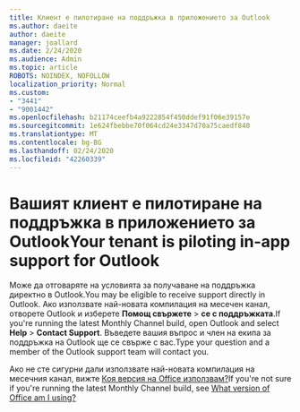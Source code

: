 ```yaml
---
title: Клиент е пилотиране на поддръжка в приложението за Outlook
ms.author: daeite
author: daeite
manager: joallard
ms.date: 2/24/2020
ms.audience: Admin
ms.topic: article
ROBOTS: NOINDEX, NOFOLLOW
localization_priority: Normal
ms.custom:
- "3441"
- "9001442"
ms.openlocfilehash: b21174ceefb4a9222854f450ddef91f06e39157e
ms.sourcegitcommit: 1e624fbebbe70f064cd24e3347d70a75caedf840
ms.translationtype: MT
ms.contentlocale: bg-BG
ms.lasthandoff: 02/24/2020
ms.locfileid: "42260339"
---
```

# <a name="your-tenant-is-piloting-in-app-support-for-outlook"></a><span data-ttu-id="aeafe-102">Вашият клиент е пилотиране на поддръжка в приложението за Outlook</span><span class="sxs-lookup"><span data-stu-id="aeafe-102">Your tenant is piloting in-app support for Outlook</span></span>

<span data-ttu-id="aeafe-103">Може да отговаряте на условията за получаване на поддръжка директно в Outlook.</span><span class="sxs-lookup"><span data-stu-id="aeafe-103">You may be eligible to receive support directly in Outlook.</span></span> <span data-ttu-id="aeafe-104">Ако използвате най-новата компилация на месечен канал, отворете Outlook и изберете **Помощ свържете** > **се с поддръжката**.</span><span class="sxs-lookup"><span data-stu-id="aeafe-104">If you're running the latest Monthly Channel build, open Outlook and select **Help** > **Contact Support**.</span></span> <span data-ttu-id="aeafe-105">Въведете вашия въпрос и член на екипа за поддръжка на Outlook ще се свърже с вас.</span><span class="sxs-lookup"><span data-stu-id="aeafe-105">Type your question and a member of the Outlook support team will contact you.</span></span>

<span data-ttu-id="aeafe-106">Ако не сте сигурни дали използвате най-новата компилация на месечния канал, вижте [Коя версия на Office използвам?](https://support.office.com/article/932788B8-A3CE-44BF-BB09-E334518B8B19)</span><span class="sxs-lookup"><span data-stu-id="aeafe-106">If you're not sure if you're running the latest Monthly Channel build, see [What version of Office am I using?](https://support.office.com/article/932788B8-A3CE-44BF-BB09-E334518B8B19)</span></span>